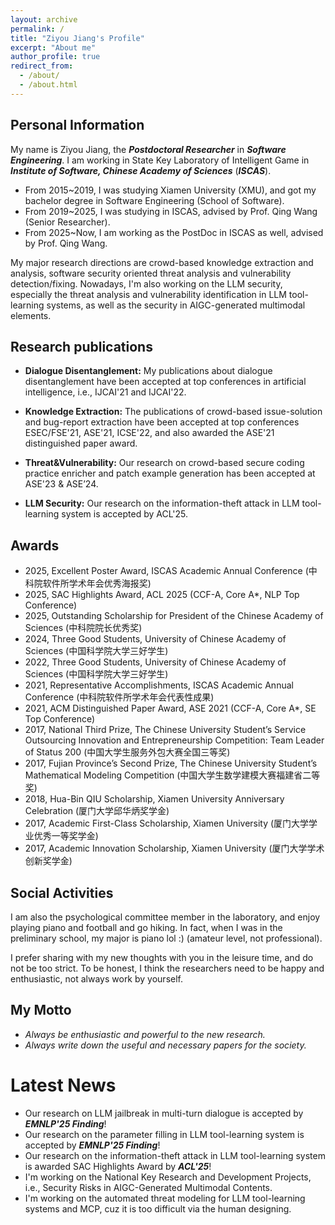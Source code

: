 ```yaml
---
layout: archive
permalink: /
title: "Ziyou Jiang's Profile"
excerpt: "About me"
author_profile: true
redirect_from: 
  - /about/
  - /about.html
---
```

## Personal Information

My name is Ziyou Jiang, the **_Postdoctoral Researcher_** in **_Software Engineering_**. 
I am working in State Key Laboratory of Intelligent Game in **_Institute of Software, Chinese Academy of Sciences_** (**_ISCAS_**).
- From 2015~2019, I was studying Xiamen University (XMU), and got my bachelor degree in Software Engineering (School of Software).
- From 2019~2025, I was studying in ISCAS, advised by Prof. Qing Wang (Senior Researcher).
- From 2025~Now, I am working as the PostDoc in ISCAS as well, advised by Prof. Qing Wang.

My major research directions are crowd-based knowledge extraction and analysis, software security oriented threat analysis and vulnerability detection/fixing.
Nowadays, I'm also working on the LLM security, especially the threat analysis and vulnerability identification in LLM tool-learning systems, 
as well as the security in AIGC-generated multimodal elements.

## Research publications

- **Dialogue Disentanglement:** My publications about dialogue disentanglement have been accepted at top conferences in artificial intelligence, i.e., IJCAI'21 and IJCAI'22. 

- **Knowledge Extraction:** The publications of crowd-based issue-solution and bug-report extraction have been accepted at top conferences ESEC/FSE'21, ASE'21, ICSE'22, and also awarded the ASE'21 distinguished paper award. 

- **Threat&Vulnerability:** Our research on crowd-based secure coding practice enricher and patch example generation has been accepted at ASE'23 & ASE’24.

- **LLM Security:** Our research on the information-theft attack in LLM tool-learning system is accepted by ACL'25.

## Awards

- 2025, Excellent Poster Award, ISCAS Academic Annual Conference (中科院软件所学术年会优秀海报奖)
- 2025, SAC Highlights Award, ACL 2025 (CCF-A, Core A*, NLP Top Conference)
- 2025, Outstanding Scholarship for President of the Chinese Academy of Sciences (中科院院长优秀奖)
- 2024, Three Good Students, University of Chinese Academy of Sciences (中国科学院大学三好学生)
- 2022, Three Good Students, University of Chinese Academy of Sciences (中国科学院大学三好学生)
- 2021, Representative Accomplishments, ISCAS Academic Annual Conference (中科院软件所学术年会代表性成果)
- 2021, ACM Distinguished Paper Award, ASE 2021 (CCF-A, Core A*, SE Top Conference)
- 2017, National Third Prize, The Chinese University Student’s Service Outsourcing Innovation and Entrepreneurship Competition: Team Leader of Status 200 (中国大学生服务外包大赛全国三等奖)
- 2017, Fujian Province’s Second Prize, The Chinese University Student’s Mathematical Modeling Competition (中国大学生数学建模大赛福建省二等奖)
- 2018, Hua-Bin QIU Scholarship, Xiamen University Anniversary Celebration (厦门大学邱华炳奖学金)
- 2017, Academic First-Class Scholarship, Xiamen University (厦门大学学业优秀一等奖学金)
- 2017, Academic Innovation Scholarship, Xiamen University (厦门大学学术创新奖学金)

## Social Activities

I am also the psychological committee member in the laboratory, and enjoy playing piano and football and go hiking.
In fact, when I was in the preliminary school, my major is piano lol :) (amateur level, not professional).

I prefer sharing with my new thoughts with you in the leisure time, and do not be too strict.
To be honest, I think the researchers need to be happy and enthusiastic, not always work by yourself.

## My Motto

- _Always be enthusiastic and powerful to the new research._ 
- _Always write down the useful and necessary papers for the society._

Latest News
======
- Our research on LLM jailbreak in multi-turn dialogue  is accepted by **_EMNLP'25 Finding_**!
- Our research on the parameter filling in LLM tool-learning system is accepted by **_EMNLP'25 Finding_**!
- Our research on the information-theft attack in LLM tool-learning system is awarded SAC Highlights Award by **_ACL'25_**!
- I'm working on the National Key Research and Development Projects, i.e., Security Risks in AIGC-Generated Multimodal Contents.
- I'm working on the automated threat modeling for LLM tool-learning systems and MCP, cuz it is too difficult via the human designing.